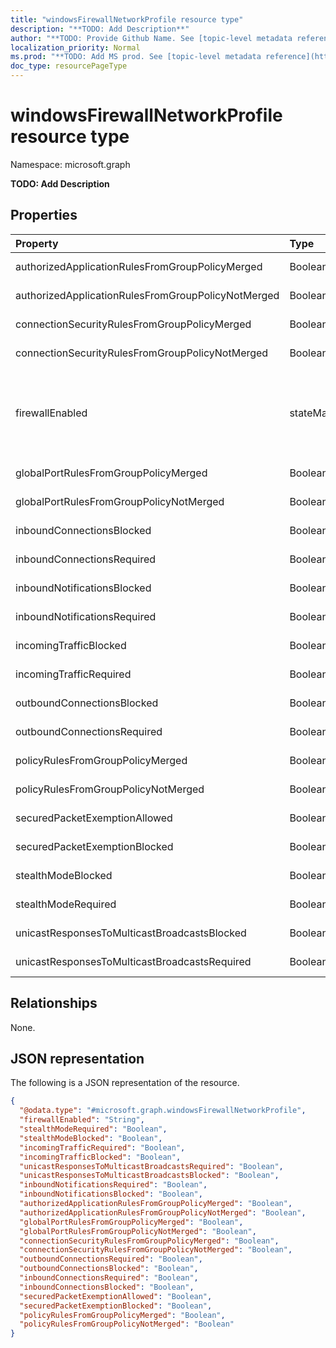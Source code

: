 ```yaml
---
title: "windowsFirewallNetworkProfile resource type"
description: "**TODO: Add Description**"
author: "**TODO: Provide Github Name. See [topic-level metadata reference](https://msgo.azurewebsites.net/add/document/guidelines/metadata.html#topic-level-metadata)**"
localization_priority: Normal
ms.prod: "**TODO: Add MS prod. See [topic-level metadata reference](https://msgo.azurewebsites.net/add/document/guidelines/metadata.html#topic-level-metadata)**"
doc_type: resourcePageType
---
```


# windowsFirewallNetworkProfile resource type


Namespace: microsoft.graph

**TODO: Add Description**

## Properties
|Property|Type|Description|
|:---|:---|:---|
|authorizedApplicationRulesFromGroupPolicyMerged|Boolean|**TODO: Add Description**|
|authorizedApplicationRulesFromGroupPolicyNotMerged|Boolean|**TODO: Add Description**|
|connectionSecurityRulesFromGroupPolicyMerged|Boolean|**TODO: Add Description**|
|connectionSecurityRulesFromGroupPolicyNotMerged|Boolean|**TODO: Add Description**|
|firewallEnabled|stateManagementSetting|**TODO: Add Description**. Possible values are: `notConfigured`, `blocked`, `allowed`.|
|globalPortRulesFromGroupPolicyMerged|Boolean|**TODO: Add Description**|
|globalPortRulesFromGroupPolicyNotMerged|Boolean|**TODO: Add Description**|
|inboundConnectionsBlocked|Boolean|**TODO: Add Description**|
|inboundConnectionsRequired|Boolean|**TODO: Add Description**|
|inboundNotificationsBlocked|Boolean|**TODO: Add Description**|
|inboundNotificationsRequired|Boolean|**TODO: Add Description**|
|incomingTrafficBlocked|Boolean|**TODO: Add Description**|
|incomingTrafficRequired|Boolean|**TODO: Add Description**|
|outboundConnectionsBlocked|Boolean|**TODO: Add Description**|
|outboundConnectionsRequired|Boolean|**TODO: Add Description**|
|policyRulesFromGroupPolicyMerged|Boolean|**TODO: Add Description**|
|policyRulesFromGroupPolicyNotMerged|Boolean|**TODO: Add Description**|
|securedPacketExemptionAllowed|Boolean|**TODO: Add Description**|
|securedPacketExemptionBlocked|Boolean|**TODO: Add Description**|
|stealthModeBlocked|Boolean|**TODO: Add Description**|
|stealthModeRequired|Boolean|**TODO: Add Description**|
|unicastResponsesToMulticastBroadcastsBlocked|Boolean|**TODO: Add Description**|
|unicastResponsesToMulticastBroadcastsRequired|Boolean|**TODO: Add Description**|

## Relationships
None.

## JSON representation
The following is a JSON representation of the resource.
<!-- {
  "blockType": "resource",
  "@odata.type": "microsoft.graph.windowsFirewallNetworkProfile"
}
-->
``` json
{
  "@odata.type": "#microsoft.graph.windowsFirewallNetworkProfile",
  "firewallEnabled": "String",
  "stealthModeRequired": "Boolean",
  "stealthModeBlocked": "Boolean",
  "incomingTrafficRequired": "Boolean",
  "incomingTrafficBlocked": "Boolean",
  "unicastResponsesToMulticastBroadcastsRequired": "Boolean",
  "unicastResponsesToMulticastBroadcastsBlocked": "Boolean",
  "inboundNotificationsRequired": "Boolean",
  "inboundNotificationsBlocked": "Boolean",
  "authorizedApplicationRulesFromGroupPolicyMerged": "Boolean",
  "authorizedApplicationRulesFromGroupPolicyNotMerged": "Boolean",
  "globalPortRulesFromGroupPolicyMerged": "Boolean",
  "globalPortRulesFromGroupPolicyNotMerged": "Boolean",
  "connectionSecurityRulesFromGroupPolicyMerged": "Boolean",
  "connectionSecurityRulesFromGroupPolicyNotMerged": "Boolean",
  "outboundConnectionsRequired": "Boolean",
  "outboundConnectionsBlocked": "Boolean",
  "inboundConnectionsRequired": "Boolean",
  "inboundConnectionsBlocked": "Boolean",
  "securedPacketExemptionAllowed": "Boolean",
  "securedPacketExemptionBlocked": "Boolean",
  "policyRulesFromGroupPolicyMerged": "Boolean",
  "policyRulesFromGroupPolicyNotMerged": "Boolean"
}
```

